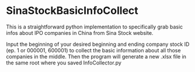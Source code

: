 # SinaStockBasicInfoCollect

This is a straightforward python implementation to specifically grab basic infos about IPO companies in China from Sina Stock website.

Input the beginning of your desired beginning and ending company stock ID (ep. 1 or 000001, 600001) to collect the basic information about all those companies in the middle. Then the program will generate a new .xlsx file in the same root where you saved InfoCollector.py
